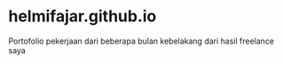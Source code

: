 # helmifajar.github.io
Portofolio pekerjaan dari beberapa bulan kebelakang dari hasil freelance saya 
